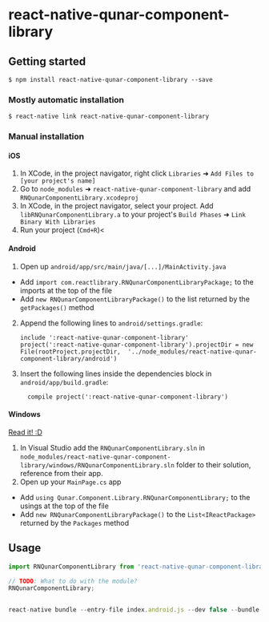 
# react-native-qunar-component-library

## Getting started

`$ npm install react-native-qunar-component-library --save`

### Mostly automatic installation

`$ react-native link react-native-qunar-component-library`

### Manual installation


#### iOS

1. In XCode, in the project navigator, right click `Libraries` ➜ `Add Files to [your project's name]`
2. Go to `node_modules` ➜ `react-native-qunar-component-library` and add `RNQunarComponentLibrary.xcodeproj`
3. In XCode, in the project navigator, select your project. Add `libRNQunarComponentLibrary.a` to your project's `Build Phases` ➜ `Link Binary With Libraries`
4. Run your project (`Cmd+R`)<

#### Android

1. Open up `android/app/src/main/java/[...]/MainActivity.java`
  - Add `import com.reactlibrary.RNQunarComponentLibraryPackage;` to the imports at the top of the file
  - Add `new RNQunarComponentLibraryPackage()` to the list returned by the `getPackages()` method
2. Append the following lines to `android/settings.gradle`:
  	```
  	include ':react-native-qunar-component-library'
  	project(':react-native-qunar-component-library').projectDir = new File(rootProject.projectDir, 	'../node_modules/react-native-qunar-component-library/android')
  	```
3. Insert the following lines inside the dependencies block in `android/app/build.gradle`:
  	```
      compile project(':react-native-qunar-component-library')
  	```

#### Windows
[Read it! :D](https://github.com/ReactWindows/react-native)

1. In Visual Studio add the `RNQunarComponentLibrary.sln` in `node_modules/react-native-qunar-component-library/windows/RNQunarComponentLibrary.sln` folder to their solution, reference from their app.
2. Open up your `MainPage.cs` app
  - Add `using Qunar.Component.Library.RNQunarComponentLibrary;` to the usings at the top of the file
  - Add `new RNQunarComponentLibraryPackage()` to the `List<IReactPackage>` returned by the `Packages` method


## Usage
```javascript
import RNQunarComponentLibrary from 'react-native-qunar-component-library';

// TODO: What to do with the module?
RNQunarComponentLibrary;


react-native bundle --entry-file index.android.js --dev false --bundle-output ./android/bundle/index.android.bundle --platform android --assets-dest ./android/bundle*

```
  